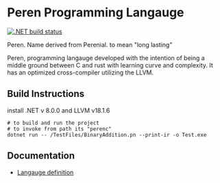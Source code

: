 # Peren Programming Langauge
[![.NET build status](https://github.com/Lake-Project/Peren/actions/workflows/dotnet.yml/badge.svg)](https://github.com/Lake-Project/Peren/actions/workflows/dotnet.yml)

Peren. Name derived from Perenial. to mean "long lasting"  

Peren, programming langauge developed with the intention of being a middle ground between C and rust with learning curve and complexity. 
It has an optimized cross-compiler utilizing the LLVM. 

## Build Instructions

install .NET v 8.0.0 and LLVM v18.1.6

```shell
# to build and run the project
# to invoke from path its "perenc"
dotnet run -- /TestFiles/BinaryAddition.pn --print-ir -o Test.exe
```

## Documentation
-  [Langauge definition]


[Langauge definition]:<https://docs.google.com/document/d/1Q0xvYJkQ-O2YVtieOspvS2GpQAt9n5qdJHYdppylMBc/edit?usp=sharing>